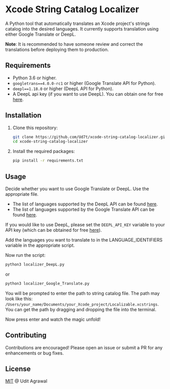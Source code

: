 # Xcode String Catalog Localizer
A Python tool that automatically translates an Xcode project's strings catalog into the desired languages. It currently supports translation using either Google Translate or DeepL.

**Note**: It is recommended to have someone review and correct the translations before deploying them to production.

## Requirements

- Python 3.6 or higher.
- `googletrans==4.0.0-rc1` or higher (Google Translate API for Python).
- `deepl==1.18.0` or higher (DeepL API for Python).
- A DeepL api key (if you want to use DeepL). You can obtain one for free [here](https://www.deepl.com/en/your-account/keys).

## Installation

1. Clone this repository:

   ```bash
   git clone https://github.com/Ud7t/xcode-string-catalog-localizer.git
   cd xcode-string-catalog-localizer
   ```
2. Install the required packages:

   ```bash
   pip install -r requirements.txt
   ```
   
## Usage
Decide whether you want to use Google Translate or DeepL. Use the appropriate file.

- The list of languages supported by the DeepL API can be found [here](https://developers.deepl.com/docs/resources/supported-languages).
- The list of languages supported by the Google Translate API can be found [here](https://py-googletrans.readthedocs.io/en/latest/).


If you would like to use DeepL, please set the `DEEPL_API_KEY` variable to your API key (which can be obtained for free [here](https://www.deepl.com/en/your-account/keys)).

Add the languages you want to translate to in the LANGUAGE_IDENTIFIERS variable in the appropriate script.

Now run the script:

```bash
python3 localizer_DeepL.py
```
or
```bash
python3 localizer_Google_Translate.py
```
You will be prompted to enter the path to string catalog file. The path may look like this:
`/Users/your_name/Documents/your_Xcode_project/Localizable.xcstrings`.
You can get the path by dragging and dropping the file into the terminal.

Now press enter and watch the magic unfold!
## Contributing
Contributions are encouraged! Please open an issue or submit a PR for any enhancements or bug fixes.
## License
[MIT](https://github.com/Ud7t/xcode-string-catalog-localizer/blob/main/LICENSE) @ Udit Agrawal
